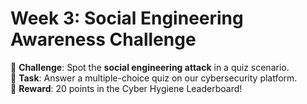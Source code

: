 # Week 3: Social Engineering Awareness Challenge  

🔹 **Challenge**: Spot the **social engineering attack** in a quiz scenario.  
🔹 **Task**: Answer a multiple-choice quiz on our cybersecurity platform.  
🔹 **Reward**: 20 points in the Cyber Hygiene Leaderboard!  